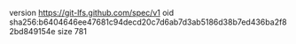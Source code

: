 version https://git-lfs.github.com/spec/v1
oid sha256:b6404646ee47681c94decd20c7d6ab7d3ab5186d38b7ed436ba2f82bd849154e
size 781
